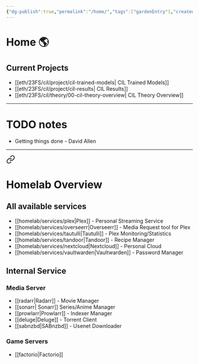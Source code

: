```yaml
---
{"dg-publish":true,"permalink":"/home/","tags":["gardenEntry"],"created":"","updated":""}
---
```


# Home 🌎
## Current Projects
* [[eth/23FS/cil/project/cil-trained-models\| CIL Trained Models]]
* [[eth/23FS/cil/project/cil-results\| CIL Results]]
* [[eth/23FS/cil/theory/00-cil-theory-overview\| CIL Theory Overview]]

---


<div class="transclusion internal-embed is-loaded"><div class="markdown-embed">



# TODO notes
* Getting things done - David Allen

</div></div>


---


<div class="transclusion internal-embed is-loaded"><a class="markdown-embed-link" href="/homelab/overview/" aria-label="Open link"><svg xmlns="http://www.w3.org/2000/svg" width="24" height="24" viewBox="0 0 24 24" fill="none" stroke="currentColor" stroke-width="2" stroke-linecap="round" stroke-linejoin="round" class="svg-icon lucide-link"><path d="M10 13a5 5 0 0 0 7.54.54l3-3a5 5 0 0 0-7.07-7.07l-1.72 1.71"></path><path d="M14 11a5 5 0 0 0-7.54-.54l-3 3a5 5 0 0 0 7.07 7.07l1.71-1.71"></path></svg></a><div class="markdown-embed">




# Homelab Overview
## All available services
* [[homelab/services/plex\|Plex]] - Personal Streaming Service
* [[homelab/services/overseerr\|Overseerr]] - Media Request tool for Plex
* [[homelab/services/tautulli\|Tautulli]] - Plex Monitoring/Statistics
* [[homelab/services/tandoor\|Tandoor]] - Recipe Manager
* [[homelab/services/nextcloud\|Nextcloud]] - Personal Cloud
* [[homelab/services/vaultwarden\|Vaultwarden]] - Password Manager

## Internal Service
### Media Server
* [[radarr\|Radarr]] - Movie Manager
* [[sonarr\| Sonarr]] Series/Anime Manager
* [[prowlarr\|Prowlarr]] - Indexer Manager
* [[deluge\|Deluge]] - Torrent Client
* [[sabnzbd\|SABnzbd]] - Usenet Downloader
### Game Servers
* [[factorio\|Factorio]]

</div></div>

